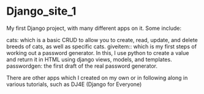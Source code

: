 # Django_site_1
My first Django project, with many different apps on it. Some include:

cats: which is a basic CRUD to allow you to create, read, update, and delete breeds of cats, as well as specific cats.
giveitem:: which is my first steps of working out a password generator. In this, I use python to create a value and return it in HTML using django views, models, and templates.
passwordgen: the first draft of the real password generator.

There are other apps which I created on my own or in following along in various tutorials, such as DJ4E (Django for Everyone)
